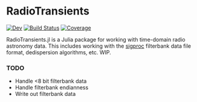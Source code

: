 # RadioTransients

[![Dev](https://img.shields.io/badge/docs-dev-blue.svg)](https://kiranshila.github.io/RadioTransients.jl/dev)
[![Build Status](https://github.com/kiranshila/RadioTransients.jl/actions/workflows/CI.yml/badge.svg?branch=main)](https://github.com/kiranshila/RadioTransients.jl/actions/workflows/CI.yml?query=branch%3Amain)
[![Coverage](https://codecov.io/gh/kiranshila/RadioTransients.jl/branch/main/graph/badge.svg)](https://codecov.io/gh/kiranshila/RadioTransients.jl)

RadioTransients.jl is a Julia package for working with time-domain radio astronomy data. This includes working with the [sigproc](https://sigproc.sourceforge.net/) filterbank data file format, dedispersion algorithms, etc. WIP.

### TODO
- Handle <8 bit filterbank data
- Handle filterbank endianness
- Write out filterbank data